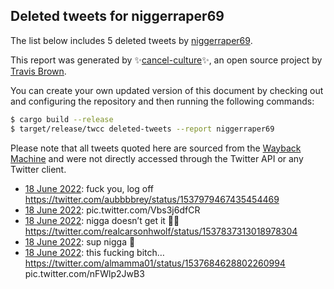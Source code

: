 ## Deleted tweets for niggerraper69

The list below includes 5 deleted tweets by
[niggerraper69](https://twitter.com/niggerraper69).



This report was generated by ✨[cancel-culture](https://github.com/travisbrown/cancel-culture)✨,
an open source project by [Travis Brown](https://twitter.com/travisbrown).

You can create your own updated version of this document by checking out and configuring the
repository and then running the following commands:

```bash
$ cargo build --release
$ target/release/twcc deleted-tweets --report niggerraper69
```

Please note that all tweets quoted here are sourced from the
[Wayback Machine](https://web.archive.org) and were not directly accessed through the Twitter API or
any Twitter client.

* [18 June 2022](https://web.archive.org/web/20220618230646/https://twitter.com/niggerraper69/status/1538296887576600579): fuck you, log off https://twitter.com/aubbbbrey/status/1537979467435454469 <!--1538296887576600579-->
* [18 June 2022](https://web.archive.org/web/20220618154548/https://twitter.com/niggerraper69/status/1538185955693191168): pic.twitter.com/Vbs3j6dfCR <!--1538185955693191168-->
* [18 June 2022](https://web.archive.org/web/20220618042159/https://twitter.com/niggerraper69/status/1538014090953576448): nigga doesn’t get it 🤦‍♂️ https://twitter.com/realcarsonhwolf/status/1537837313018978304 <!--1538014090953576448-->
* [18 June 2022](https://web.archive.org/web/20220618035321/https://twitter.com/niggerraper69/status/1538006618784182277): sup nigga 🦍 <!--1538006618784182277-->
* [18 June 2022](https://web.archive.org/web/20220618035314/https://twitter.com/niggerraper69/status/1538006250121592842): this fucking bitch…  https://twitter.com/almamma01/status/1537684628802260994  pic.twitter.com/nFWlp2JwB3 <!--1538006250121592842-->
